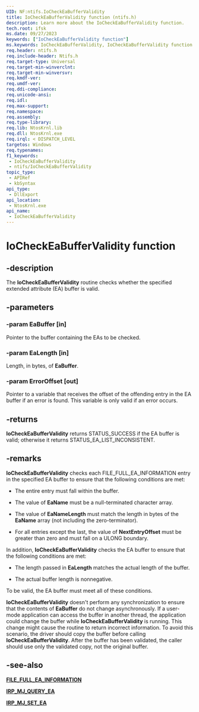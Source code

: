 ```yaml
---
UID: NF:ntifs.IoCheckEaBufferValidity
title: IoCheckEaBufferValidity function (ntifs.h)
description: Learn more about the IoCheckEaBufferValidity function.
tech.root: ifsk
ms.date: 09/27/2023
keywords: ["IoCheckEaBufferValidity function"]
ms.keywords: IoCheckEaBufferValidity, IoCheckEaBufferValidity function [Installable File System Drivers], ifsk.iocheckeabuffervalidity, ioref_cda82410-a6a9-40df-83ac-c1376a129a7a.xml, ntifs/IoCheckEaBufferValidity
req.header: ntifs.h
req.include-header: Ntifs.h
req.target-type: Universal
req.target-min-winverclnt: 
req.target-min-winversvr: 
req.kmdf-ver: 
req.umdf-ver: 
req.ddi-compliance: 
req.unicode-ansi: 
req.idl: 
req.max-support: 
req.namespace: 
req.assembly: 
req.type-library: 
req.lib: NtosKrnl.lib
req.dll: NtosKrnl.exe
req.irql: < DISPATCH_LEVEL
targetos: Windows
req.typenames: 
f1_keywords:
 - IoCheckEaBufferValidity
 - ntifs/IoCheckEaBufferValidity
topic_type:
 - APIRef
 - kbSyntax
api_type:
 - DllExport
api_location:
 - NtosKrnl.exe
api_name:
 - IoCheckEaBufferValidity
---
```


# IoCheckEaBufferValidity function

## -description

The **IoCheckEaBufferValidity** routine checks whether the specified extended attribute (EA) buffer is valid.

## -parameters

### -param EaBuffer [in]

Pointer to the buffer containing the EAs to be checked.

### -param EaLength [in]

Length, in bytes, of **EaBuffer**.

### -param ErrorOffset [out]

Pointer to a variable that receives the offset of the offending entry in the EA buffer if an error is found. This variable is only valid if an error occurs.

## -returns

**IoCheckEaBufferValidity** returns STATUS_SUCCESS if the EA buffer is valid; otherwise it returns STATUS_EA_LIST_INCONSISTENT.

## -remarks

**IoCheckEaBufferValidity** checks each FILE_FULL_EA_INFORMATION entry in the specified EA buffer to ensure that the following conditions are met:

* The entire entry must fall within the buffer.

* The value of **EaName** must be a null-terminated character array.

* The value of **EaNameLength** must match the length in bytes of the **EaName** array (not including the zero-terminator).

* For all entries except the last, the value of **NextEntryOffset** must be greater than zero and must fall on a ULONG boundary.

In addition, **IoCheckEaBufferValidity** checks the EA buffer to ensure that the following conditions are met:

* The length passed in **EaLength** matches the actual length of the buffer.

* The actual buffer length is nonnegative.

To be valid, the EA buffer must meet all of these conditions.

**IoCheckEaBufferValidity** doesn't perform any synchronization to ensure that the contents of **EaBuffer** do not change asynchronously. If a user-mode application can access the buffer in another thread, the application could change the buffer while **IoCheckEaBufferValidity** is running. This change might cause the routine to return incorrect information.  To avoid this scenario, the driver should copy the buffer before calling **IoCheckEaBufferValidity**.  After the buffer has been validated, the caller should use only the validated copy, not the original buffer.

## -see-also

[**FILE_FULL_EA_INFORMATION**](../wdm/ns-wdm-_file_full_ea_information.md)

[**IRP_MJ_QUERY_EA**](/windows-hardware/drivers/ifs/irp-mj-query-ea)

[**IRP_MJ_SET_EA**](/windows-hardware/drivers/ifs/irp-mj-set-ea)
